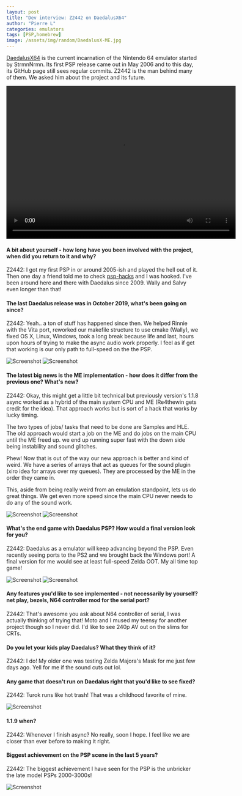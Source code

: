 ```yaml
---
layout: post
title: "Dev interview: Z2442 on DaedalusX64"
author: "Pierre L"
categories: emulators
tags: [PSP,homebrew]
image: /assets/img/random/DaedalusX-ME.jpg
---
```


[DaedalusX64](https://github.com/DaedalusX64/daedalus) is the current incarnation of the Nintendo 64 emulator started by StrmnNrmn. Its first PSP release came out in May 2006 and to this day, its GitHub page still sees regular commits. Z2442 is the man behind many of them. We asked him about the project and its future.

<video class="center" width="600" height="400" controls>
	<source type="video/mp4" src="https://github.com/PSP-Archive/PSP-Archive.github.io/raw/gh-pages/assets/video/Mk64-Daedalus.mp4">
</video>

#### A bit about yourself - how long have you been involved with the project, when did you return to it and why?

Z2442: I got my first PSP in or around 2005-ish and played the hell out of it. Then one day a friend told me to check [psp-hacks](https://web.archive.org/web/20060101025842/http://www.psp-hacks.com/) and I was hooked. I've been around here and there with Daedalus since 2009. Wally and Salvy even longer than that! 

#### The last Daedalus release was in October 2019, what's been going on since?

Z2442: Yeah.. a ton of stuff has happened since then. We helped Rinnie with the Vita port, reworked our makefile structure to use cmake (Wally), we fixed OS X, Linux, Windows, took a long break because life and last, hours upon hours of trying to make the async audio work properly. I feel as if get that working is our only path to full-speed on the the PSP. 

![Screenshot](https://github.com/PSP-Archive/PSP-Archive.github.io/raw/gh-pages/assets/img/random/MK64-1.jpg)
![Screenshot](https://github.com/PSP-Archive/PSP-Archive.github.io/raw/gh-pages/assets/img/random/MK64-2.jpg)

#### The latest big news is the ME implementation - how does it differ from the previous one? What's new?

Z2442: Okay, this might get a little bit technical but previously version's 1.1.8 async worked as a hybrid of the main system CPU and ME (Re4thewin gets credit for the idea). That approach works but is sort of a hack that works by lucky timing. 

The two types of jobs/ tasks that need to be done are Samples and HLE. The old approach would start a job on the ME and do jobs on the main CPU until the ME freed up. we end up running super fast with the down side being instability and sound glitches. 

Phew! Now that is out of the way our new approach is better and kind of weird. We have a series of arrays that act as queues for the sound plugin (xiro idea for arrays over my queues). They are processed by the ME in the order they came in. 

This, aside from being really weird from an emulation standpoint, lets us do great things. We get even more speed since the main CPU never needs to do any of the sound work.

![Screenshot](https://github.com/PSP-Archive/PSP-Archive.github.io/raw/gh-pages/assets/img/random/M64-1.jpg)
![Screenshot](https://github.com/PSP-Archive/PSP-Archive.github.io/raw/gh-pages/assets/img/random/M64-2.jpg)

#### What's the end game with Daedalus PSP? How would a final version look for you?

Z2442: Daedalus as a emulator will keep advancing beyond the PSP. Even recently seeing ports to the PS2 and we brought back the Windows port! A final version for me would see at least full-speed Zelda OOT. My all time top game! 

![Screenshot](https://github.com/PSP-Archive/PSP-Archive.github.io/raw/gh-pages/assets/img/random/OOT-2.jpg)
![Screenshot](https://github.com/PSP-Archive/PSP-Archive.github.io/raw/gh-pages/assets/img/random/OOT-3.jpg)

#### Any features you'd like to see implemented - not necessarily by yourself? net play, bezels, N64 controller mod for the serial port?

Z2442: That's awesome you ask about N64 controller of serial, I was actually thinking of trying that! Moto and I mused my teensy for another project though so I never did. I'd like to see 240p AV out on the slims for CRTs.

#### Do you let your kids play Daedalus? What they think of it?

Z2442: I do! My older one was testing Zelda Majora's Mask for me just few days ago. Yell for me if the sound cuts out lol. 

#### Any game that doesn't run on Daedalus right that you'd like to see fixed?

Z2442: Turok runs like hot trash! That was a childhood favorite of mine. 

![Screenshot](https://github.com/PSP-Archive/PSP-Archive.github.io/raw/gh-pages/assets/img/random/Turok.jpg)

#### 1.1.9 when?

Z2442: Whenever I finish async? No really, soon I hope. I feel like we are closer than ever before to making it right. 

#### Biggest achievement on the PSP scene in the last 5 years?

Z2442: The biggest achievement I have seen for the PSP is the unbricker the late model PSPs 2000-3000s!

![Screenshot](https://github.com/PSP-Archive/PSP-Archive.github.io/raw/gh-pages/assets/img/random/Conker-1.jpg)
